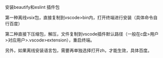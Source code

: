 安装beautify和eslint 插件包

第一种离线vsix包，直接复制到vscode>bin内，打开终端进行安装（具体命令自行百度）

第二种直接下压缩包，解压，文件复制到vscode插件默认路径（一般在c盘>用户>对应用户>.vscode>extension），重启终端。

另外，如果离线安装语言包，需要再单独选择打开zh，才能生效，具体百度。